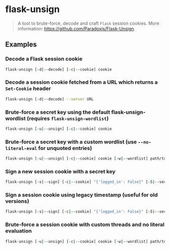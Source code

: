 # flask-unsign

> A tool to brute-force, decode and craft `Flask` session cookies. More information: <https://github.com/Paradoxis/Flask-Unsign>.

## Examples

### Decode a Flask session cookie

```bash
flask-unsign [-d|--decode] [-c|--cookie] cookie
```

### Decode a session cookie fetched from a URL which returns a `Set-Cookie` header

```bash
flask-unsign [-d|--decode] --server URL
```

### Brute-force a secret key using the default flask-unsign-wordlist (requires `flask-unsign-wordlist`)

```bash
flask-unsign [-u|--unsign] [-c|--cookie] cookie
```

### Brute-force a secret key with a custom wordlist (use `--no-literal-eval` for unquoted entries)

```bash
flask-unsign [-u|--unsign] [-c|--cookie] cookie [-w|--wordlist] path/to/wordlist.txt
```

### Sign a new session cookie with a secret key

```bash
flask-unsign [-s|--sign] [-c|--cookie] "{'logged_in': False}" [-S|--secret] secret
```

### Sign a session cookie using legacy timestamp (useful for old versions)

```bash
flask-unsign [-s|--sign] [-c|--cookie] "{'logged_in': False}" [-S|--secret] secret [-l|--legacy]
```

### Brute-force a session cookie with custom threads and no literal evaluation

```bash
flask-unsign [-u|--unsign] [-c|--cookie] cookie [-w|--wordlist] path/to/wordlist.txt [-t|--threads] threads [-nE|--no-literal-eval]
```
